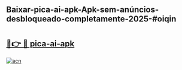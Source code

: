 ## Baixar-pica-ai-apk-Apk-sem-anúncios-desbloqueado-completamente-2025-#oiqin

# <h2><a href="https://ainizakaria.my?title=pica-ai-apk&ref=20M">🔗👉 🔴 pica-ai-apk</a></h2>

[![acn](https://github.com/user-attachments/assets/0f9c940e-d8b0-45ae-aac7-cd30a18b3e1c)](https://ainizakaria.my?title=pica-ai-apk&ref=20M)

